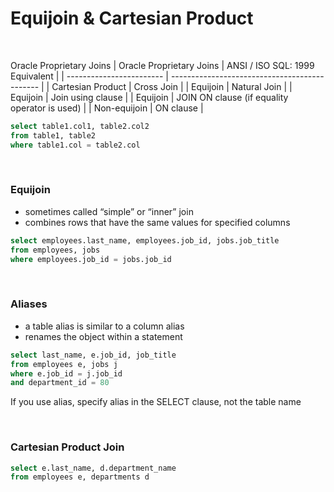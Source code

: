 # Equijoin & Cartesian Product

<br>

Oracle Proprietary Joins
| Oracle Proprietary Joins | ANSI / ISO SQL: 1999 Equivalent               |
| ------------------------ | --------------------------------------------- |
| Cartesian Product        | Cross Join                                    |
| Equijoin                 | Natural Join                                  |
| Equijoin                 | Join using clause                             |
| Equijoin                 | JOIN ON clause (if equality operator is used) |
| Non-equijoin             | ON clause                                     |

```sql
select table1.col1, table2.col2
from table1, table2
where table1.col = table2.col
```

<br>

### Equijoin

- sometimes called “simple” or “inner” join
- combines rows that have the same values for specified columns

```sql
select employees.last_name, employees.job_id, jobs.job_title
from employees, jobs
where employees.job_id = jobs.job_id
```

<br>

### Aliases

- a table alias is similar to a column alias
- renames the object within a statement

```sql
select last_name, e.job_id, job_title
from employees e, jobs j 
where e.job_id = j.job_id
and department_id = 80
```
If you use alias, specify alias in the SELECT clause, not the table name 

<br>

### Cartesian Product Join

```sql
select e.last_name, d.department_name
from employees e, departments d
```